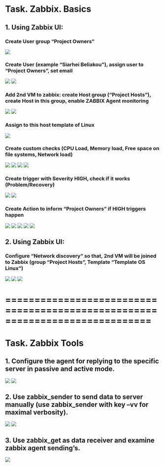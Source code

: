 # Task. Zabbix. Basics
## 1. Using Zabbix UI:
### Create User group “Project Owners” 
<img src="/day1/task1/1.jpg">

### Create User (example “Siarhei Beliakou”), assign user to “Project Owners”, set email
<img src="/day1/task1/2.jpg">
<img src="/day1/task1/3.jpg">

### Add 2nd VM to zabbix: create Host group (“Project Hosts”), create Host in this group, enable ZABBIX Agent monitoring
<img src="/day1/task1/4.jpg">
<img src="/day1/task1/5.jpg">

### Assign to this host template of Linux
<img src="/day1/task1/6.jpg">

### Create custom checks (CPU Load, Memory load, Free space on file systems, Network load)
<img src="/day1/task1/7.jpg">
<img src="/day1/task1/8.jpg">
<img src="/day1/task1/9.jpg">
<img src="/day1/task1/10.jpg">

### Create trigger with Severity HIGH, check if it works (Problem/Recovery)
<img src="/day1/task1/11.jpg">
<img src="/day1/task1/12.jpg">

### Create Action to inform “Project Owners” if HIGH triggers happen
<img src="/day1/task1/13.jpg">
<img src="/day1/task1/14.jpg">
<img src="/day1/task1/15.jpg">
<img src="/day1/task1/16.jpg">
<img src="/day1/task1/17.jpg">

## 2. Using Zabbix UI:
### Configure “Network discovery” so that, 2nd VM will be joined to Zabbix (group “Project Hosts”, Template “Template OS Linux”)
<img src="/day1/task1/18.jpg">
<img src="/day1/task1/19.jpg">
<img src="/day1/task1/20.jpg">

# =============================================================================
# Task. Zabbix Tools
## 1. Configure the agent for replying to the specific server in passive and active mode.
<img src="/day1/task2/1.jpg">
<img src="/day1/task2/2.jpg">

## 2. Use zabbix_sender to send data to server manually (use zabbix_sender with key –vv for maximal verbosity).
<img src="/day1/task2/3.jpg">
<img src="/day1/task2/4.jpg">

## 3. Use zabbix_get as data receiver and examine zabbix agent sending’s. 
<img src="/day1/task2/5.jpg">
